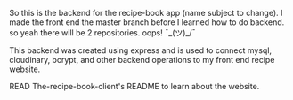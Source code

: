 So this is the backend for the recipe-book app (name subject to change). I made the front end the master branch before I learned how to do backend. so yeah there will be 2 repositories. oops! ¯\_(ツ)\_/¯

This backend was created using express and is used to connect mysql, cloudinary, bcrypt, and other backend operations to my front end recipe website.

READ The-recipe-book-client's README to learn about the website.

